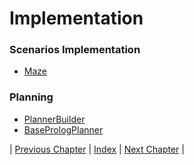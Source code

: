 # Implementation


### Scenarios Implementation
- [Maze](scenarios/maze.md)

### Planning
- [PlannerBuilder](planning/PlannerBuilder.md)
- [BasePrologPlanner](planning/BasePrologPlanner.md)


| [Previous Chapter](../5-detailed_design/index.md) | [Index](../index.md) | [Next Chapter](../7-testing/index.md) |